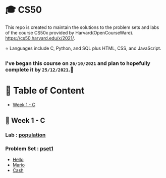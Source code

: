 # :mortar_board: CS50

This repo is created to maintain the solutions to the problem sets and labs of the course CS50x provided by Harvard(OpenCourseWare).
https://cs50.harvard.edu/x/2021/.

:star: Languages include C, Python, and SQL plus HTML, CSS, and JavaScript.

### I've began this course on `26/10/2021` and plan to hopefully complete it by `25/12/2021`.🤞

# :file_folder: Table of Content

- [Week 1 - C ](#week-1---c)

## :triangular_flag_on_post: Week 1 - C

### Lab : [population](https://github.com/palakgupta2712/CS50/tree/master/Labs/population)

### Problem Set : [pset1](https://github.com/palakgupta2712/CS50/tree/master/Problem_Set/pset1)

- [Hello](https://github.com/palakgupta2712/CS50/tree/master/Problem_Set/pset1/hello)
- [Mario](https://github.com/palakgupta2712/CS50/tree/master/Problem_Set/pset1/mario)
- [Cash](https://github.com/palakgupta2712/CS50/tree/master/Problem_Set/pset1/cash)
